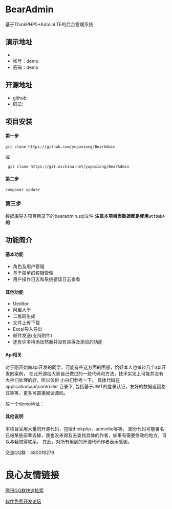  # BearAdmin
基于ThinkPHP5+AdminLTE的后台管理系统

 ## 演示地址
 *  
 * 帐号：demo
 * 密码：demo

 ## 开源地址
 * github: 
 * 码云: 

 ## 项目安装
 #### 第一步
 ```
 git clone https://github.com/yupoxiong/BearAdmin
 ```
 或
```
 git clone https://git.oschina.net/yupoxiong/BearAdmin
```
 #### 第二步
 ```
 composer update
 ```
 ### 第三步
 数据库导入项目目录下的bearadmin.sql文件
 **注意本项目表数据都是使用`utf8mb4`的**

 ## 功能简介

 #### 基本功能
 * 角色及用户管理
 * 基于菜单的权限管理
 * 用户操作日志和系统错误日志查看

 #### 其他功能
 * Ueditor
 * 阿里大于
 * 二维码生成
 * 文件上传下载
 * Excel导入导出
 * 邮件发送(支持附件)
 * 还有许多待添加然而并没有来得及添加的功能

 #### Api相关
对于刚开始做api开发的同学，可能有些这方面的困惑，恰好本人也做过几个api开发的案例，
在此开源给大家自己做过的一些代码和方法，技术实现上可能并没有大神们处理的好，所以仅供
小白们参考一下。
具体代码在 application\api\controller 目录下,
包括基于JWT的登录认证，友好的数据返回格式等等，更多可直接阅读源码。

放一个demo地址： 

 #### 其他说明
本项目采用大量的开源代码，包括thinkphp，adminlte等等。
部分代码可能署名已被某些前辈去掉，我也没来得及去查找具体的作者，如果有需要修改的地方，可以与我取得联系。
在此，对所有用到的开源代码作者表示感谢。

交流QQ群：480018279



 # 良心友情链接

[腾讯QQ群快速检索](http://u.720life.cn/s/8cf73f7c)

[软件免费开发论坛](http://u.720life.cn/s/bbb01dc0)